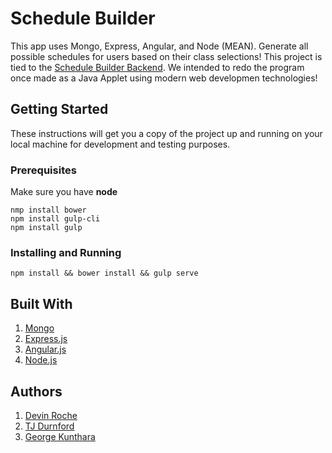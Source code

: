 # Schedule Builder

This app uses Mongo, Express, Angular, and Node (MEAN). Generate all possible schedules for users based on their class selections! This project is tied to the [Schedule Builder Backend](https://github.com/tdurnford/schedule-builder-backend). We intended to redo the program once made as a Java Applet using modern web developmen technologies! 

## Getting Started
These instructions will get you a copy of the project up and running on your local machine for development and testing purposes. 

### Prerequisites
Make sure you have **node**
```
nmp install bower 
npm install gulp-cli
npm install gulp
```

### Installing and Running
```
npm install && bower install && gulp serve
```

## Built With
1. [Mongo](https://www.mongodb.com/)
2. [Express.js](https://expressjs.com/)
3. [Angular.js](https://angularjs.org/)
4. [Node.js](https://nodejs.org/en/)

## Authors
1. [Devin Roche](https://github.com/devinroche)
2. [TJ Durnford](https://github.com/tdurnford)
3. [George Kunthara](https://github.com/gkunthara) 


